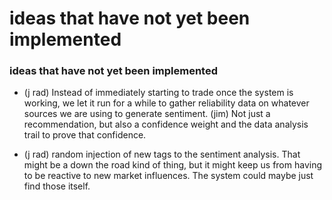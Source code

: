 # ideas that have not yet been implemented

### ideas that have not yet been implemented
- (j rad) Instead of immediately starting to trade once the system is working, we let it run for a while to gather reliability data on whatever sources we are using to generate sentiment. (jim) Not just a recommendation, but also a confidence weight and the data analysis trail to prove that confidence. 

- (j rad) random injection of new tags to the sentiment analysis. That might be a down the road kind of thing, but it might keep us from having to be reactive to new market influences. The system could maybe just find those itself.
